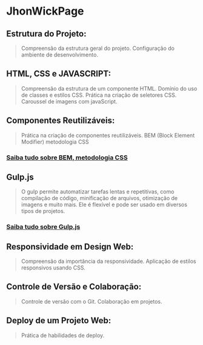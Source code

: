 # JhonWickPage

## Estrutura do Projeto:
> Compreensão da estrutura geral do projeto.
> Configuração do ambiente de desenvolvimento.

## HTML, CSS e JAVASCRIPT:
> Compreensão da estrutura de um componente HTML.
> Domínio do uso de classes e estilos CSS.
> Prática na criação de seletores CSS.
> Caroussel de imagens com javaScript.

## Componentes Reutilizáveis:
> Prática na criação de componentes reutilizáveis.
> BEM (Block Element Modifier) metodologia CSS 
### [Saiba tudo sobre BEM, metodologia CSS](https://desenvolvimentoparaweb.com/css/bem/)

## Gulp.js
>  O gulp permite automatizar tarefas lentas e repetitivas, como compilação de código, minificação de arquivos, otimização de imagens e muito mais. Ele é flexível e pode ser usado em diversos tipos de projetos.
### [Saiba tudo sobre Gulp.js](https://gulpjs.com/)

## Responsividade em Design Web:
> Compreensão da importância da responsividade.
> Aplicação de estilos responsivos usando CSS.

## Controle de Versão e Colaboração:
> Controle de versão com o Git.
> Colaboração em projetos.

## Deploy de um Projeto Web:
> Prática de habilidades de deploy.